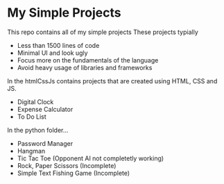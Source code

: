 # My Simple Projects
This repo contains all of my simple projects
These projects typially
- Less than 1500 lines of code
- Minimal UI and look ugly
- Focus more on the fundamentals of the language
- Avoid heavy usage of libraries and frameworks

In the htmlCssJs contains projects that are created using HTML, CSS and JS. 
- Digital Clock
- Expense Calculator
- To Do List

In the python folder...
- Password Manager
- Hangman
- Tic Tac Toe (Opponent AI not completetly working)
- Rock, Paper Scissors (Incomplete)
- Simple Text Fishing Game (Incomplete)
